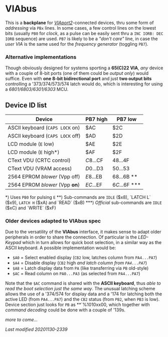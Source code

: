 # VIAbus

This is a **backplane** for [_VIAport2_](viaport.md)-connected
devices, thru some form of _addressing_ via `PBx` lines.
In some cases, a few control lines on the lowest bits (usually `PB0` for _clock_, as a
pulse can be easily sent thru a `INC IORB: DEC IORB` sequence) are used. `PB7` is
likely to be a _"don't care"_ line, in case the _user VIA_ is the same used
for the _frequency generator_ (toggling `PB7`).

### Alternative implementations

Though obviously designed for systems sporting a **65(C)22 VIA**, _any_ device with a couple of
8-bit ports (one of them could be _output only_) would suffice. Even with **one 8-bit bidirectional port**
and just **two output bits** controlling a '373/374/573/574 latch would do, which is interesting for using
a _6801/6803/6301/6303_ MCU.

## Device ID list

Device|PB7 high|PB7 low
------|--------|-------
ASCII keyboard (`CAPS LOCK` on)|$AC|$2C
ASCII keyboard (`CAPS LOCK` off)|$AD|$2D
LCD module (`E` low)|$AE|$2E
LCD module (`E` high\*)|$AF|$2F
CText VDU (CRTC control)|$C8...$CF|$48...$4F
CText VDU (VRAM access)|$D0...$D3|$50...$53
2564 EPROM _blower_ (Vpp off)|$E8...$EB|$68...$6B \*\*
2564 EPROM _blower_ (Vpp **on**)|$EC...$EF|$6C...$6F \*\*\*

\*) Uses `PB0` for pulsing `E`
\*\*) Sub-commands are `IDLE` ($x8), `LATCH L` ($x9), `LATCH H` ($xA) and `READ` ($xB)
\*\*\*) _Official_ sub-commands are `IDLE` ($xC) and `WRITE` ($xF)

### Older devices adapted to VIAbus spec

Due to the versatility of the **VIAbus** interface, it makes sense to adapt
older peripherals in order to share the connection. Of particular is the
_LED-Keypad_ which in turn allows for quick boot selection, in a similar
way as the ASCII keyboard. A possible implementation would be:

- `$A0` = Select enabled display (`CB2` low, latches column from `PA4...PA7`)
- `$A4` = Disable display (`CB2` high _and latch column from `PA4...PA7`_)
- `$A8` = Latch display data from `PA` (like transferring via `PB` old-style)
- `$AC` = Read column on `PA0...PA3` (as selected from `PA4...PA7`)

Note that the `$AC` command is shared with the **ASCII keyboard**, thus
_able to read the boot selection just the same way_. The unusual latching scheme
allows the use of a '374/574 for display data and a '174 for latching both the
active LED (from `PA4...PA7`) and the `CB2` status (from `PB2`, when `PB3` is low).
Device section just looks for `PB` as **`%1010xx00, which together with
_command decoding_ could be done with a couple of '139s.

_more to come..._

_Last modified 20201130-2339_
